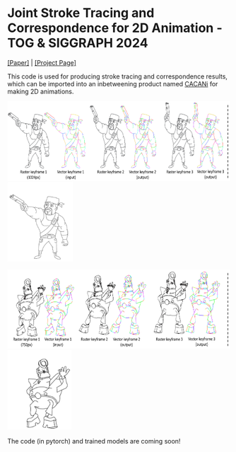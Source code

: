 # Joint Stroke Tracing and Correspondence for 2D Animation - TOG & SIGGRAPH 2024

[[Paper]](https://dl.acm.org/doi/10.1145/3649890) | [[Project Page]](https://markmohr.github.io/JoSTC/)

This code is used for producing stroke tracing and correspondence results, which can be imported into an inbetweening product named [CACANi](https://cacani.sg) for making 2D animations.

<img src='docs/figures/teaser-sub1.png' height=180><img src='docs/figures/dynamic1.gif' height=180>

<img src='docs/figures/teaser-sub2.png' height=180><img src='docs/figures/dynamic2.gif' height=180>

The code (in pytorch) and trained models are coming soon!

